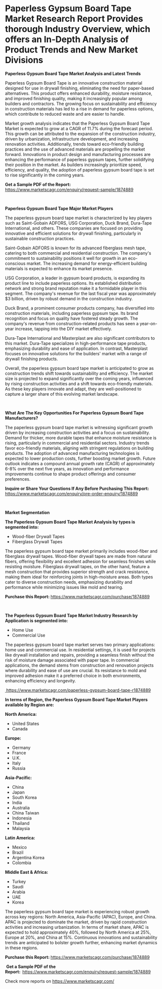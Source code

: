 <p><h1>Paperless Gypsum Board Tape Market Research Report Provides thorough Industry Overview, which offers an In-Depth Analysis of Product Trends and New Market Divisions</h1></p><p><strong>Paperless Gypsum Board Tape Market Analysis and Latest Trends</strong></p>
<p><p>Paperless Gypsum Board Tape is an innovative construction material designed for use in drywall finishing, eliminating the need for paper-based alternatives. This product offers enhanced durability, moisture resistance, and improved finishing quality, making it increasingly popular among builders and contractors. The growing focus on sustainability and efficiency in construction materials has led to a rise in demand for paperless options, which contribute to reduced waste and are easier to handle.</p><p>Market growth analysis indicates that the Paperless Gypsum Board Tape Market is expected to grow at a CAGR of 11.7% during the forecast period. This growth can be attributed to the expansion of the construction industry, driven by urbanization, infrastructure development, and increasing renovation activities. Additionally, trends toward eco-friendly building practices and the use of advanced materials are propelling the market forward. Innovations in product design and manufacturing processes are enhancing the performance of paperless gypsum tapes, further solidifying their position in the market. As builders increasingly prioritize speed, efficiency, and quality, the adoption of paperless gypsum board tape is set to rise significantly in the coming years.</p></p>
<p><strong>Get a Sample PDF of the Report:&nbsp;</strong> <a href="https://www.marketscagr.com/enquiry/request-sample/1874889?utm_campaign=1889&utm_medium=2&utm_source=Github&utm_content=ia&utm_term=04022025&utm_id=paperless-gypsum-board-tape">https://www.marketscagr.com/enquiry/request-sample/1874889</a></p>
<p>&nbsp;</p>
<p><strong>Paperless Gypsum Board Tape Major Market Players</strong></p>
<p><p>The paperless gypsum board tape market is characterized by key players such as Saint-Gobain ADFORS, USG Corporation, Duck Brand, Dura-Tape International, and others. These companies are focused on providing innovative and efficient solutions for drywall finishing, particularly in sustainable construction practices.</p><p>Saint-Gobain ADFORS is known for its advanced fiberglass mesh tape, catering to both commercial and residential construction. The company's commitment to sustainability positions it well for growth in an eco-conscious market. The increasing demand for energy-efficient building materials is expected to enhance its market presence.</p><p>USG Corporation, a leader in gypsum board products, is expanding its product line to include paperless options. Its established distribution network and strong brand reputation make it a formidable player in this segment. The company's revenue for the last fiscal year was approximately $3 billion, driven by robust demand in the construction industry.</p><p>Duck Brand, a prominent consumer products company, has diversified into construction materials, including paperless gypsum tape. Its brand recognition and focus on quality have fostered steady growth. The company's revenue from construction-related products has seen a year-on-year increase, tapping into the DIY market effectively.</p><p>Dura-Tape International and Masterplast are also significant contributors to this market. Dura-Tape specializes in high-performance tape products, emphasizing durability and ease of application. In contrast, Masterplast focuses on innovative solutions for the builders' market with a range of drywall finishing products.</p><p>Overall, the paperless gypsum board tape market is anticipated to grow as construction trends shift towards sustainability and efficiency. The market size is projected to expand significantly over the coming years, influenced by rising construction activities and a shift towards eco-friendly materials. As these key players innovate and adapt, they are well-positioned to capture a larger share of this evolving market landscape.</p></p>
<p>&nbsp;</p>
<p><strong>What Are The Key Opportunities For Paperless Gypsum Board Tape Manufacturers?</strong></p>
<p><p>The paperless gypsum board tape market is witnessing significant growth driven by increasing construction activities and a focus on sustainability. Demand for thicker, more durable tapes that enhance moisture resistance is rising, particularly in commercial and residential sectors. Industry trends favor eco-friendly materials, aligning with stringent regulations on building products. The adoption of advanced manufacturing technologies is expected to lower production costs, further boosting market growth. Future outlook indicates a compound annual growth rate (CAGR) of approximately 6-8% over the next five years, as innovation and performance improvements continue to shape product offerings and consumer preferences.</p></p>
<p><strong>Inquire or Share Your Questions If Any Before Purchasing This Report:</strong> <a href="https://www.marketscagr.com/enquiry/pre-order-enquiry/1874889?utm_campaign=1889&utm_medium=2&utm_source=Github&utm_content=ia&utm_term=04022025&utm_id=paperless-gypsum-board-tape">https://www.marketscagr.com/enquiry/pre-order-enquiry/1874889</a></p>
<p>&nbsp;</p>
<p><strong>Market Segmentation</strong></p>
<p><strong>The Paperless Gypsum Board Tape Market Analysis by types is segmented into:</strong></p>
<p><ul><li>Wood-fiber Drywall Tapes</li><li>Fiberglass Drywall Tapes</li></ul></p>
<p><p>The paperless gypsum board tape market primarily includes wood-fiber and fiberglass drywall tapes. Wood-fiber drywall tapes are made from natural fibers, offering flexibility and excellent adhesion for seamless finishes while resisting moisture. Fiberglass drywall tapes, on the other hand, feature a mesh construction that provides superior strength and crack resistance, making them ideal for reinforcing joints in high-moisture areas. Both types cater to diverse construction needs, emphasizing durability and performance while minimizing issues like mold and tearing.</p></p>
<p><strong>Purchase this Report:&nbsp;</strong><a href="https://www.marketscagr.com/purchase/1874889?utm_campaign=1889&utm_medium=2&utm_source=Github&utm_content=ia&utm_term=04022025&utm_id=paperless-gypsum-board-tape">https://www.marketscagr.com/purchase/1874889</a></p>
<p>&nbsp;</p>
<p><strong>The Paperless Gypsum Board Tape Market Industry Research by Application is segmented into:</strong></p>
<p><ul><li>Home Use</li><li>Commercial Use</li></ul></p>
<p><p>The paperless gypsum board tape market serves two primary applications: home use and commercial use. In residential settings, it is used for projects like drywall installation and repairs, providing a seamless finish without the risk of moisture damage associated with paper tape. In commercial applications, the demand stems from construction and renovation projects where durability and ease of use are crucial. Its resistance to mold and improved adhesion make it a preferred choice in both environments, enhancing efficiency and longevity.</p></p>
<p><a href="https://www.marketscagr.com/paperless-gypsum-board-tape-r1874889?utm_campaign=1889&utm_medium=2&utm_source=Github&utm_content=ia&utm_term=04022025&utm_id=paperless-gypsum-board-tape">&nbsp;https://www.marketscagr.com/paperless-gypsum-board-tape-r1874889</a></p>
<p><strong>In terms of Region, the Paperless Gypsum Board Tape Market Players available by Region are:</strong></p>
<p>
    <p> <strong> North America: </strong>
        <ul>
            <li>United States</li>
            <li>Canada</li>
        </ul>
        </p> 
    <p> <strong> Europe: </strong>
        <ul>
            <li>Germany</li>
            <li>France</li>
            <li>U.K.</li>
            <li>Italy</li>
            <li>Russia</li>
        </ul>
        </p> 
    <p> <strong> Asia-Pacific: </strong>
        <ul>
            <li>China</li>
            <li>Japan</li>
            <li>South Korea</li>
            <li>India</li>
            <li>Australia</li>
            <li>China Taiwan</li>
            <li>Indonesia</li>
            <li>Thailand</li>
            <li>Malaysia</li>
        </ul>
        </p> 
    <p> <strong> Latin America: </strong>
        <ul>
            <li>Mexico</li>
            <li>Brazil</li>
            <li>Argentina Korea</li>
            <li>Colombia</li>
        </ul>
        </p> 
    <p> <strong> Middle East & Africa: </strong>
        <ul>
            <li>Turkey</li>
            <li>Saudi</li>
            <li>Arabia</li>
            <li>UAE</li>
            <li>Korea</li>
        </ul>
    </p>
    </p>
<p><p>The paperless gypsum board tape market is experiencing robust growth across key regions: North America, Asia-Pacific (APAC), Europe, and China. APAC is projected to dominate the market, driven by rapid construction activities and increasing urbanization. In terms of market share, APAC is expected to hold approximately 40%, followed by North America at 25%, Europe at 20%, and China at 15%. Continuous innovations and sustainability trends are anticipated to bolster growth further, enhancing market dynamics in these regions.</p></p>
<p><strong>Purchase this Report: </strong><a href="https://www.marketscagr.com/purchase/1874889?utm_campaign=1889&utm_medium=2&utm_source=Github&utm_content=ia&utm_term=04022025&utm_id=paperless-gypsum-board-tape">https://www.marketscagr.com/purchase/1874889</a></p>
<p>&nbsp;<strong>Get a Sample PDF of the Report:&nbsp;&nbsp;</strong><a href="https://www.marketscagr.com/enquiry/request-sample/1874889?utm_campaign=1889&utm_medium=2&utm_source=Github&utm_content=ia&utm_term=04022025&utm_id=paperless-gypsum-board-tape">https://www.marketscagr.com/enquiry/request-sample/1874889</a></p>
<p><strong></strong></p>
<p>Check more reports on <a href="https://www.marketscagr.com/?utm_campaign=1889&utm_medium=2&utm_source=Github&utm_content=ia&utm_term=04022025&utm_id=paperless-gypsum-board-tape">https://www.marketscagr.com/</a></p>